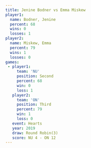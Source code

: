 ```yaml
---
title: Jenine Bodner vs Emma Miskew
player1:              
  name: Bodner, Jenine
  percent: 68         
  wins: 0             
  losses: 1           
player2:              
  name: Miskew, Emma  
  percent: 79         
  wins: 1             
  losses: 0           
games:
 - player1:          
     team: 'NU'      
     position: Second
     percent: 68     
     win: 0          
     loss: 1         
   player2:         
     team: 'ON'     
     position: Third
     percent: 79    
     win: 1         
     loss: 0        
   event: Hearts       
   year: 2019          
   draw: Round Robin(3)
   score: NU 4 - ON 12 
---
```

